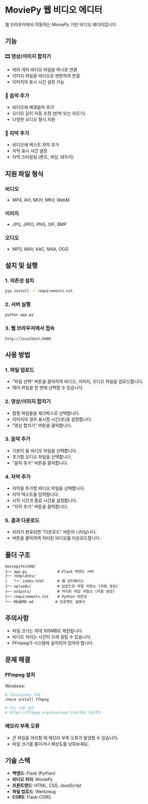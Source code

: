 # MoviePy 웹 비디오 에디터

웹 브라우저에서 작동하는 MoviePy 기반 비디오 에디터입니다.

## 기능

### 🎞️ 영상/이미지 합치기
- 여러 개의 비디오 파일을 하나로 연결
- 이미지 파일을 비디오로 변환하여 연결
- 이미지의 표시 시간 설정 가능

### 🎵 음악 추가
- 비디오에 배경음악 추가
- 오디오 길이 자동 조정 (반복 또는 자르기)
- 다양한 오디오 형식 지원

### 💬 자막 추가
- 비디오에 텍스트 자막 추가
- 자막 표시 시간 설정
- 자막 스타일링 (폰트, 색상, 테두리)

## 지원 파일 형식

### 비디오
- MP4, AVI, MOV, MKV, WebM

### 이미지
- JPG, JPEG, PNG, GIF, BMP

### 오디오
- MP3, WAV, AAC, M4A, OGG

## 설치 및 실행

### 1. 의존성 설치
```bash
pip install -r requirements.txt
```

### 2. 서버 실행
```bash
python app.py
```

### 3. 웹 브라우저에서 접속
```
http://localhost:5000
```

## 사용 방법

### 1. 파일 업로드
- "파일 선택" 버튼을 클릭하여 비디오, 이미지, 오디오 파일을 업로드합니다.
- 여러 파일을 한 번에 선택할 수 있습니다.

### 2. 영상/이미지 합치기
- 합칠 파일들을 체크박스로 선택합니다.
- 이미지의 경우 표시할 시간(초)을 설정합니다.
- "영상 합치기" 버튼을 클릭합니다.

### 3. 음악 추가
- 기본이 될 비디오 파일을 선택합니다.
- 추가할 오디오 파일을 선택합니다.
- "음악 추가" 버튼을 클릭합니다.

### 4. 자막 추가
- 자막을 추가할 비디오 파일을 선택합니다.
- 자막 텍스트를 입력합니다.
- 시작 시간과 종료 시간을 설정합니다.
- "자막 추가" 버튼을 클릭합니다.

### 5. 결과 다운로드
- 처리가 완료되면 "다운로드" 버튼이 나타납니다.
- 버튼을 클릭하여 처리된 비디오를 다운로드합니다.

## 폴더 구조

```
moviepyTest00/
├── app.py              # Flask 백엔드 서버
├── templates/
│   └── index.html      # 웹 인터페이스
├── uploads/            # 업로드된 파일 저장소 (자동 생성)
├── outputs/            # 처리된 파일 저장소 (자동 생성)
├── requirements.txt    # Python 의존성
└── README.md          # 프로젝트 설명서
```

## 주의사항

- 파일 크기는 최대 100MB로 제한됩니다.
- 비디오 처리는 시간이 오래 걸릴 수 있습니다.
- FFmpeg가 시스템에 설치되어 있어야 합니다.

## 문제 해결

### FFmpeg 설치
Windows:
```bash
# Chocolatey 사용
choco install ffmpeg

# 또는 수동 설치
# https://ffmpeg.org/download.html에서 다운로드
```

### 메모리 부족 오류
- 큰 파일을 처리할 때 메모리 부족 오류가 발생할 수 있습니다.
- 파일 크기를 줄이거나 해상도를 낮춰보세요.

## 기술 스택

- **백엔드**: Flask (Python)
- **비디오 처리**: MoviePy
- **프론트엔드**: HTML, CSS, JavaScript
- **파일 업로드**: Werkzeug
- **CORS**: Flask-CORS

